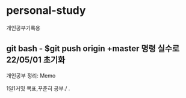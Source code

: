 # personal-study
개인공부기록용

## git bash - $git push origin +master 명령 실수로 22/05/01 초기화
개인공부 정리: Memo 

1일1커밋 목표,꾸준히 공부./
.
